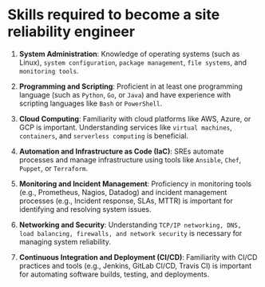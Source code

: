 # Skills required to become a site reliability engineer
1. **System Administration**: Knowledge of operating systems (such as Linux), `system configuration`, `package management`, `file systems`, and `monitoring tools`.

2. **Programming and Scripting**: Proficient in at least one programming language (such as `Python`, `Go`, or `Java`) and have experience with scripting languages like `Bash` or `PowerShell`.

3. **Cloud Computing**: Familiarity with cloud platforms like AWS, Azure, or GCP is important. Understanding services like `virtual machines`, `containers`, and `serverless computing` is beneficial.

4. **Automation and Infrastructure as Code (IaC)**: SREs automate processes and manage infrastructure using tools like `Ansible`, `Chef`, `Puppet`, or `Terraform`.

5. **Monitoring and Incident Management**: Proficiency in monitoring tools (e.g., Prometheus, Nagios, Datadog) and incident management processes (e.g., Incident response, SLAs, MTTR) is important for identifying and resolving system issues.

6. **Networking and Security**: Understanding `TCP/IP networking, DNS, load balancing, firewalls, and network security` is necessary for managing system reliability.

7. **Continuous Integration and Deployment (CI/CD)**: Familiarity with CI/CD practices and tools (e.g., Jenkins, GitLab CI/CD, Travis CI) is important for automating software builds, testing, and deployments.
